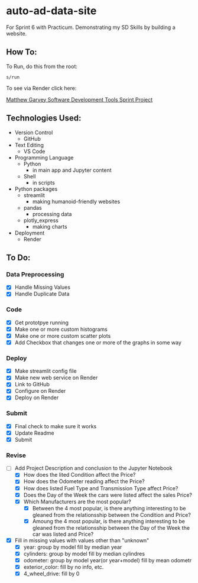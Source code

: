 # auto-ad-data-site
For Sprint 6 with Practicum. Demonstrating my SD Skills by building a website.

## How To:
To Run, do this from the root:
```
s/run
```
To see via Render click here:

[Matthew Garvey Software Development Tools Sprint Project](https://matthew-garvey-sdt-sprint-project.onrender.com)


## Technologies Used:
- Version Control
    - GitHub
- Text Editing
    - VS Code
- Programming Language
    - Python
        - in main app and Jupyter content
    - Shell
        - in scripts
- Python packages
    - streamlit
        - making humanoid-friendly websites
    - pandas
        - processing data
    - plotly_express
        - making charts
- Deployment
    - Render

## To Do:
### Data Preprocessing
- [x] Handle Missing Values
- [x] Handle Duplicate Data

### Code
- [x] Get prototpye running
- [x] Make one or more custom histograms
- [x] Make one or more custom scatter plots
- [x] Add Checkbox that changes one or more of the graphs in some way

### Deploy
- [x] Make streamlit config file
- [x] Make new web service on Render
- [x] Link to GitHub
- [x] Configure on Render
- [x] Deploy on Render

### Submit
- [x] Final check to make sure it works
- [x] Update Readme
- [x] Submit

### Revise
- [ ] Add Project Description and conclusion to the Jupyter Notebook
    - [x] How does the lited Condition affect the Price?
    - [x] How does the Odometer reading affect the Price?
    - [x] How does listed Fuel Type and Transmission Type affect Price?
    - [x] Does the Day of the Week the cars were listed affect the sales Price?
    - [x] Which Manufacturers are the most popular?
        - [x] Between the 4 most popular, is there anything interesting to be gleaned from the relationsship between the Condition and Price?
        - [x] Amoung the 4 most popular, is there anything interesting to be gleaned from the relationsship between the Day of the Week the car was listed and Price?
- [x] Fill in missing values with values other than "unknown"
    - [x] year: group by model fill by median year
    - [x] cylinders: group by model fill by median cylindres
    - [x] odometer: group by model year(or year+model) fill by mean odometr
    - [x] exterior_color: fill by no info, etc.
    - [x] 4_wheel_drive: fill by 0